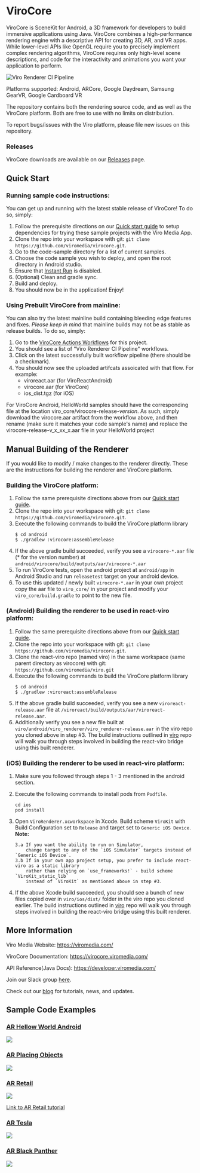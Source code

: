 ViroCore
=====================

ViroCore is SceneKit for Android, a 3D framework for developers to build immersive applications using Java. ViroCore combines a high-performance rendering engine with a descriptive API for creating 3D, AR, and VR apps. While lower-level APIs like OpenGL require you to precisely implement complex rendering algorithms, ViroCore requires only high-level scene descriptions, and code for the interactivity and animations you want your application to perform.

![Viro Renderer CI Pipeline](https://github.com/dthian/virocore/workflows/Viro%20Renderer%20CI%20Pipeline/badge.svg)

Platforms supported:
Android, ARCore, Google Daydream, Samsung GearVR, Google Cardboard VR

The repository contains both the rendering source code, and as well as the ViroCore platform. Both are free to use with no limits on distribution.

To report bugs/issues with the Viro platform, please file new issues on this repository.

### Releases
ViroCore downloads are available on our [Releases](https://virocore.viromedia.com/docs/releases) page.

## Quick Start
### Running sample code instructions:
You can get up and running with the latest stable release of ViroCore! To do so, simply:
1. Follow the prerequisite directions on our [Quick start guide](https://virocore.viromedia.com/docs/getting-started) to setup dependencies for trying these sample projects with the Viro Media App.
2. Clone the repo into your workspace with git: `git clone https://github.com/viromedia/virocore.git`.
3. Go to the code-sample directory for a list of current samples.
4. Choose the code sample you wish to deploy, and open the root directory in Android studio. 
5. Ensure that [Instant Run](https://developer.android.com/studio/run/index.html#instant-run) is disabled.
6. (Optional) Clean and gradle sync.
7. Build and deploy.
8. You should now be in the application! Enjoy!

### Using Prebuilt ViroCore from mainline:
You can also try the latest mainline build containing bleeding edge features and fixes. *Please keep in mind* that mainline builds may not be as stable as release builds. To do so, simply: 

1. Go to the [ViroCore Actions Workflows](https://github.com/viromedia/virocore/actions) for this project.
2. You should see a list of "Viro Renderer CI Pipeline" workflows. 
3. Click on the latest successfully built workflow pipeline (there should be a checkmark).
4. You should now see the uploaded artifcats assoicated with that flow. For example:
   - viroreact.aar (for ViroReactAndroid)
   - virocore.aar (for ViroCore)
   - ios_dist.tgz (for iOS)

For ViroCore Android, HelloWorld samples should have the corresponding file at the location viro_core/virocore-release-*version*. As such, simply download the virocore.aar artifact from the workflow above, and then rename (make sure it matches your code sample's name) and replace the virocore-release-v_x_xx_x.aar file in your HelloWorld project

## Manual Building of the Renderer

If you would like to modify / make changes to the renderer directly. These are the instructions for building the renderer and ViroCore platform. 

### Building the ViroCore platform:
1. Follow the same prerequisite directions above from our [Quick start guide](https://virocore.viromedia.com/docs/getting-started).
2. Clone the repo into your workspace with git: `git clone https://github.com/viromedia/virocore.git`.
3. Execute the following commands to build the ViroCore platform library
   ```
   $ cd android
   $ ./gradlew :virocore:assembleRelease
   ```
4. If the above gradle build succeeded, verify you see a `virocore-*.aar` file (* for the version number) at `android/virocore/build/outputs/aar/virocore-*.aar`
5. To run ViroCore tests, open the android project at `android/app` in Android Studio and run `releasetest` target on your android device.
6. To use this updated / newly built `virocore-*.aar` in your own project copy the aar file to `viro_core/` in your project and modify your `viro_core/build.gradle` to point to the new file.

### (Android) Building the renderer to be used in react-viro platform:
1. Follow the same prerequisite directions above from our [Quick start guide](https://virocore.viromedia.com/docs/getting-started).
2. Clone the repo into your workspace with git: `git clone https://github.com/viromedia/virocore.git`.
3. Clone the react-viro repo (named viro) in the same workspace (same parent directory as virocore) with git: `https://github.com/viromedia/viro.git`
4. Execute the following commands to build the ViroCore platform library
   ```
   $ cd android
   $ ./gradlew :viroreact:assembleRelease
   ```
5. If the above gradle build succeeded, verify you see a new `viroreact-release.aar` file at `/viroreact/build/outputs/aar/viroreact-release.aar`.
6. Additionally verify you see a new file built at `viro/android/viro_renderer/viro_renderer-release.aar` in the viro repo you cloned above in step #3. The build instructions outlined in [viro](https://github.com/viromedia/viro) repo will walk you through steps involved in building the react-viro bridge using this built renderer.

### (iOS) Building the renderer to be used in react-viro platform:
1. Make sure you followed through steps 1 - 3 mentioned in the android section.
2. Execute the following commands to install pods from `Podfile`.
   ```
   cd ios
   pod install
   ```
3. Open `ViroRenderer.xcworkspace` in Xcode. Build scheme `ViroKit` with Build Configuration set to `Release` and target set to `Generic iOS Device`.
**Note:**
    ```
    3.a If you want the ability to run on Simulator, 
        change target to any of the `iOS Simulator` targets instead of `Generic iOS Device`. 
    3.b If in your own app project setup, you prefer to include react-viro as a static library 
        rather than relying on `use_frameworks!` - build scheme `ViroKit_static_lib` 
        instead of `ViroKit` as mentioned above in step #3. 
    ```
    
4. If the above Xcode build succeeded, you should see a bunch of new files copied over in `viro/ios/dist/` folder in the viro repo you cloned earlier. The build instructions outlined in [viro](https://github.com/viromedia/viro) repo will walk you through steps involved in building the react-viro bridge using this built renderer.

## More Information

Viro Media Website: https://viromedia.com/

ViroCore Documentation: https://virocore.viromedia.com/

API Reference(Java Docs): https://developer.viromedia.com/

Join our Slack group [here](https://join.slack.com/t/virodevelopers/shared_invite/enQtMzI3MzgwNDM2NDM5LTdhMjg5OTJkZGEwYmI0Yzg0N2JkMzJhODVmNmY4YmUyOGY4YjMyZmFmMGFhMTMyMzZiYzU0MGUxMGIzZDFiNjY).

Check out our [blog](https://blog.viromedia.com/) for tutorials, news, and updates.

## Sample Code Examples

### [AR Hellow World Android](https://github.com/viromedia/virocore/blob/master/code-samples/ARHelloWorldAndroid/app/src/main/java/com/example/virosample/ViroActivity.java)

<a href="https://github.com/viromedia/virocore/blob/master/code-samples/ARHelloWorldAndroid/app/src/main/java/com/example/virosample/ViroActivity.java">
<img src="https://raw.githubusercontent.com/viromedia/virocore/master/code-samples/ARHelloWorldAndroid/ViroARPlanesDemoActivity.gif">
</a>

### [AR Placing Objects](https://github.com/viromedia/virocore/blob/master/code-samples/ARPlacingObjects/app/src/main/java/com/example/virosample/ViroActivity.java)

<a href="https://github.com/viromedia/virocore/blob/master/code-samples/ARPlacingObjects/app/src/main/java/com/example/virosample/ViroActivity.java">
<img src="https://raw.githubusercontent.com/viromedia/virocore/master/code-samples/ARPlacingObjects/ViroARHitTestDemoActivity.gif">
</a>

### [AR Retail](https://github.com/viromedia/virocore/tree/master/code-samples/ARRetail)

<a href="https://github.com/viromedia/virocore/tree/master/code-samples/ARRetail">
<img src="https://raw.githubusercontent.com/viromedia/virocore/master/code-samples/ARRetail/ARRetailActivity.gif">
</a>

[Link to AR Retail tutorial](https://blog.viromedia.com/tutorial-how-to-build-amazons-ar-view-for-arcore-android-using-virocore-and-java-ba1cc3ff2d87)

### [AR Tesla](https://github.com/viromedia/virocore/tree/master/code-samples/ARTesla)

<a href="https://github.com/viromedia/virocore/blob/master/code-samples/ARTesla/app/src/main/java/com/example/virosample/ViroActivityAR.java">
<img src="https://github.com/viromedia/virocore/blob/master/code-samples/ARTesla/viro_car_marker_demo.gif">
</a>

### [AR Black Panther](https://github.com/viromedia/virocore/tree/master/code-samples/ARBlackPanther)

<a href="https://github.com/viromedia/virocore/blob/master/code-samples/ARBlackPanther/app/src/main/java/com/example/virosample/ViroActivityAR.java">
<img src="https://github.com/viromedia/virocore/blob/master/code-samples/ARBlackPanther/viro_black_panther_marker_demo.gif">
</a>

